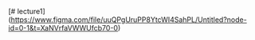 [# lecture1]
(https://www.figma.com/file/uuQPgUruPP8YtcWI4SahPL/Untitled?node-id=0-1&t=XaNVrfaVWWUfcb70-0)
